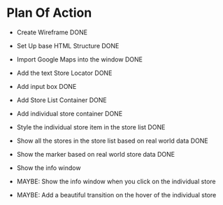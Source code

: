 # Plan Of Action

- Create Wireframe DONE

- Set Up base HTML Structure DONE

- Import Google Maps into the window DONE

- Add the text Store Locator DONE

- Add input box DONE

- Add Store List Container DONE

- Add individual store container DONE

- Style the individual store item in the store list DONE

- Show all the stores in the store list based on real world data DONE

- Show the marker based on real world store data DONE

- Show the info window

- MAYBE: Show the info window when you click on the individual store

- MAYBE: Add a beautiful transition on the hover of the individual store
